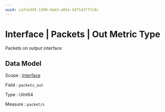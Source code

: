 ```yaml
---
uuid: ca7ce345-1380-4ab3-a81e-2d7142ff7c8c
---
```

# Interface | Packets | Out Metric Type

Packets on output interface

## Data Model

Scope
: [Interface](../../../metric-scopes-reference/interface.md)

Field
: `packets_out`

Type
: UInt64

Measure
: `packet/s`
